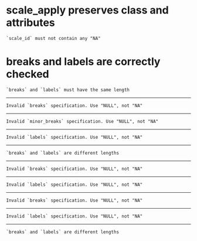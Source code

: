 # scale_apply preserves class and attributes

    `scale_id` must not contain any "NA"

# breaks and labels are correctly checked

    `breaks` and `labels` must have the same length

---

    Invalid `breaks` specification. Use "NULL", not "NA"

---

    Invalid `minor_breaks` specification. Use "NULL", not "NA"

---

    Invalid `labels` specification. Use "NULL", not "NA"

---

    `breaks` and `labels` are different lengths

---

    Invalid `breaks` specification. Use "NULL", not "NA"

---

    Invalid `labels` specification. Use "NULL", not "NA"

---

    Invalid `breaks` specification. Use "NULL", not "NA"

---

    Invalid `labels` specification. Use "NULL", not "NA"

---

    `breaks` and `labels` are different lengths

